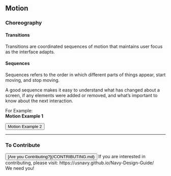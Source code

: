 ## Motion

### Choreography 

#### Transitions

Transitions are coordinated sequences of motion that maintains user focus as the interface adapts.

#### Sequences

Sequences refers to the order in which different parts of things appear, start moving, and stop moving.

A good sequence makes it easy to understand what has changed about a screen, if any elements were added or removed, and what’s important to know about the next interaction.

For Example: <br>
<a class="hvr-underline-from-left"><strong>Motion Example 1</strong></a>

<button class="hvr-rectangle-in">Motion Example 2</button>

<hr>

### To Contribute<br>
<button id="contribute-guidance">
[Are you Contributing?](/CONTRIBUTING.md)
</button>  
<span class="contribute-comment">If you are interested in contributing, please visit: https://usnavy.github.io/Navy-Design-Guide/ <br>We need you!</span>
<br>
<br>
